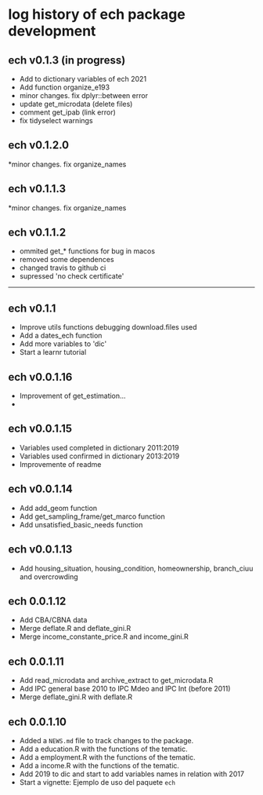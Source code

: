 # log history of ech package development

## ech v0.1.3 (in progress) 
* Add to dictionary variables of ech 2021
* Add function organize_e193
* minor changes. fix dplyr::between error
* update get_microdata (delete files)
* comment get_ipab (link error)
* fix tidyselect warnings

## ech v0.1.2.0
*minor changes. fix organize_names

## ech v0.1.1.3
*minor changes. fix organize_names

## ech v0.1.1.2
* ommited get_* functions for bug in macos
* removed some dependences
* changed travis to github ci
* supressed 'no check certificate'
-------------------------------------------------------

## ech v0.1.1
* Improve utils functions debugging download.files used
* Add a dates_ech function
* Add more variables to 'dic'
* Start a learnr tutorial

## ech v0.0.1.16
* Improvement of get_estimation...
* 

## ech v0.0.1.15
* Variables used completed in dictionary 2011:2019
* Variables used confirmed in dictionary 2013:2019
* Improvemente of readme

## ech v0.0.1.14

* Add add_geom function
* Add get_sampling_frame/get_marco function
* Add unsatisfied_basic_needs function

## ech v0.0.1.13

* Add housing_situation, housing_condition, homeownership, branch_ciuu and overcrowding

## ech 0.0.1.12

* Add CBA/CBNA data 
* Merge deflate.R and deflate_gini.R
* Merge income_constante_price.R and income_gini.R

## ech 0.0.1.11

* Add read_microdata and archive_extract to get_microdata.R
* Add IPC general base 2010 to IPC Mdeo and IPC Int (before 2011)
* Merge deflate_gini.R with deflate.R

## ech 0.0.1.10

* Added a `NEWS.md` file to track changes to the package.
* Add a education.R with the functions of the tematic.
* Add a employment.R with the functions of the tematic.
* Add a income.R with the functions of the tematic.
* Add 2019 to dic and start to add variables names in relation with 2017
* Start a vignette: Ejemplo de uso del paquete `ech`









